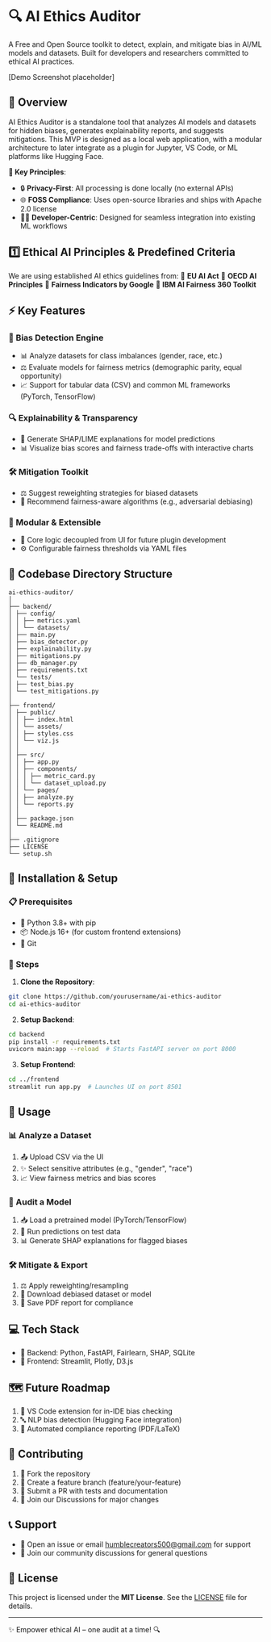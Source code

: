 # 🔍 AI Ethics Auditor

A Free and Open Source toolkit to detect, explain, and mitigate bias in AI/ML models and datasets. Built for developers and researchers committed to ethical AI practices.

[Demo Screenshot placeholder]

## 🎯 Overview

AI Ethics Auditor is a standalone tool that analyzes AI models and datasets for hidden biases, generates explainability reports, and suggests mitigations. This MVP is designed as a local web application, with a modular architecture to later integrate as a plugin for Jupyter, VS Code, or ML platforms like Hugging Face.

**🌟 Key Principles**:
- 🔒 **Privacy-First**: All processing is done locally (no external APIs)
- 🌐 **FOSS Compliance**: Uses open-source libraries and ships with Apache 2.0 license
- 👩‍💻 **Developer-Centric**: Designed for seamless integration into existing ML workflows

## 1️⃣ Ethical AI Principles & Predefined Criteria
We are using established AI ethics guidelines from:
🔹 **EU AI Act**
🔹 **OECD AI Principles**
🔹 **Fairness Indicators by Google**
🔹 **IBM AI Fairness 360 Toolkit**

## ⚡ Key Features

### 🎯 Bias Detection Engine
- 📊 Analyze datasets for class imbalances (gender, race, etc.)
- ⚖️ Evaluate models for fairness metrics (demographic parity, equal opportunity)
- 📈 Support for tabular data (CSV) and common ML frameworks (PyTorch, TensorFlow)

### 🔍 Explainability & Transparency
- 🧮 Generate SHAP/LIME explanations for model predictions
- 📊 Visualize bias scores and fairness trade-offs with interactive charts

### 🛠️ Mitigation Toolkit
- ⚖️ Suggest reweighting strategies for biased datasets
- 🔧 Recommend fairness-aware algorithms (e.g., adversarial debiasing)

### 🧩 Modular & Extensible
- 🔌 Core logic decoupled from UI for future plugin development
- ⚙️ Configurable fairness thresholds via YAML files

## 📂 Codebase Directory Structure
```
ai-ethics-auditor/
│
├── backend/
│ ├── config/
│ │ ├── metrics.yaml
│ │ └── datasets/
│ ├── main.py
│ ├── bias_detector.py
│ ├── explainability.py
│ ├── mitigations.py
│ ├── db_manager.py
│ ├── requirements.txt
│ └── tests/
│ ├── test_bias.py
│ └── test_mitigations.py
│
├── frontend/
│ ├── public/
│ │ ├── index.html
│ │ └── assets/
│ │ ├── styles.css
│ │ └── viz.js
│ │
│ ├── src/
│ │ ├── app.py
│ │ ├── components/
│ │ │ ├── metric_card.py
│ │ │ └── dataset_upload.py
│ │ └── pages/
│ │ ├── analyze.py
│ │ └── reports.py
│ │
│ ├── package.json
│ └── README.md
│
├── .gitignore
├── LICENSE
└── setup.sh
```

## 🚀 Installation & Setup

### 📋 Prerequisites
- 🐍 Python 3.8+ with pip
- 📦 Node.js 16+ (for custom frontend extensions)
- 🔄 Git

### 🔧 Steps
1. **Clone the Repository**:
```bash
git clone https://github.com/yourusername/ai-ethics-auditor
cd ai-ethics-auditor
```

2. **Setup Backend**:
```bash
cd backend
pip install -r requirements.txt
uvicorn main:app --reload  # Starts FastAPI server on port 8000
```

3. **Setup Frontend**:
```bash
cd ../frontend
streamlit run app.py  # Launches UI on port 8501
```

## 📱 Usage

### 📊 Analyze a Dataset
1. 📤 Upload CSV via the UI
2. ✨ Select sensitive attributes (e.g., "gender", "race")
3. 📈 View fairness metrics and bias scores

### 🤖 Audit a Model
1. 📥 Load a pretrained model (PyTorch/TensorFlow)
2. 🔄 Run predictions on test data
3. 📊 Generate SHAP explanations for flagged biases

### 🛠️ Mitigate & Export
1. ⚖️ Apply reweighting/resampling
2. 💾 Download debiased dataset or model
3. 📄 Save PDF report for compliance

## 💻 Tech Stack
- 🔧 Backend: Python, FastAPI, Fairlearn, SHAP, SQLite
- 🎨 Frontend: Streamlit, Plotly, D3.js

## 🗺️ Future Roadmap
1. 🔌 VS Code extension for in-IDE bias checking
2. 🔤 NLP bias detection (Hugging Face integration)
3. 📑 Automated compliance reporting (PDF/LaTeX)

## 🤝 Contributing
1. 🔀 Fork the repository
2. 🌿 Create a feature branch (feature/your-feature)
3. 📝 Submit a PR with tests and documentation
4. 💬 Join our Discussions for major changes

## 📞 Support
- 🐛 Open an issue or email humblecreators500@gmail.com for support
- 💭 Join our community discussions for general questions

## 📜 License
This project is licensed under the **MIT License**. See the [LICENSE](./LICENSE) file for details.

---

✨ Empower ethical AI – one audit at a time! 🔍

